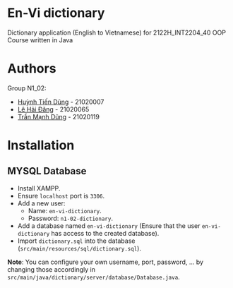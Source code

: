 # En-Vi dictionary
Dictionary application (English to Vietnamese) for 2122H_INT2204_40 OOP Course written in Java

# Authors

Group N1_02:

- [Huỳnh Tiến Dũng](https://github.com/HynDuf7) - 21020007
- [Lê Hải Đăng](https://github.com/milomolly) - 21020065
- [Trần Mạnh Dũng](https://github.com/Maduro29) - 21020119


# Installation

## MYSQL Database

- Install XAMPP.
- Ensure `localhost` port is `3306`.
- Add a new user:
  - Name: `en-vi-dictionary`.
  - Password: `n1-02-dictionary`.
- Add a database named `en-vi-dictionary` (Ensure that the user `en-vi-dictionary` has access to the created database).
- Import `dictionary.sql` into the database (`src/main/resources/sql/dictionary.sql`).

**Note**: You can configure your own username, port, password, ... by changing those accordingly in `src/main/java/dictionary/server/database/Database.java`.
